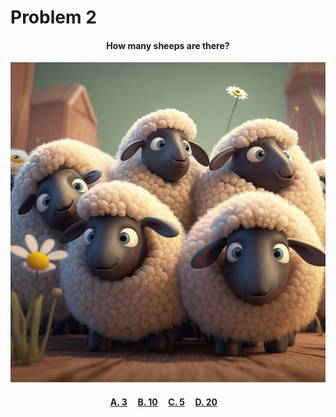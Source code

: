 # Problem 2

<h4 align="center">
How many sheeps are there?
</h4>

<p align="center">
<img src="sheeps.png" height="512"/>
</p>

<h4 align="center">
  <span><a href="">A. 3</a></span>&nbsp;&nbsp;&nbsp;&nbsp;
  <span><a href="">B. 10</a></span>&nbsp;&nbsp;&nbsp;&nbsp;
  <span><a href="/assets/win0.png">C. 5</a></span>&nbsp;&nbsp;&nbsp;&nbsp;
  <span><a href="">D. 20</a></span>&nbsp;&nbsp;&nbsp;&nbsp;
</h4>